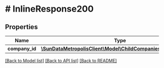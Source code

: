 # # InlineResponse200

## Properties

Name | Type | Description | Notes
------------ | ------------- | ------------- | -------------
**company_id** | [**\SunDataMetropolisClient\Model\ChildCompaniesTagsResponse[]**](ChildCompaniesTagsResponse.md) |  | [optional]

[[Back to Model list]](../../README.md#models) [[Back to API list]](../../README.md#endpoints) [[Back to README]](../../README.md)
